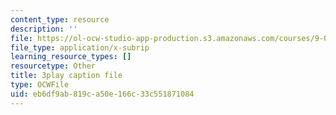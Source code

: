 ```yaml
---
content_type: resource
description: ''
file: https://ol-ocw-studio-app-production.s3.amazonaws.com/courses/9-00sc-introduction-to-psychology-fall-2011/eb6df9ab819ca50e166c33c551871084_SFPPw6sDHEI.srt
file_type: application/x-subrip
learning_resource_types: []
resourcetype: Other
title: 3play caption file
type: OCWFile
uid: eb6df9ab-819c-a50e-166c-33c551871084
---
```

